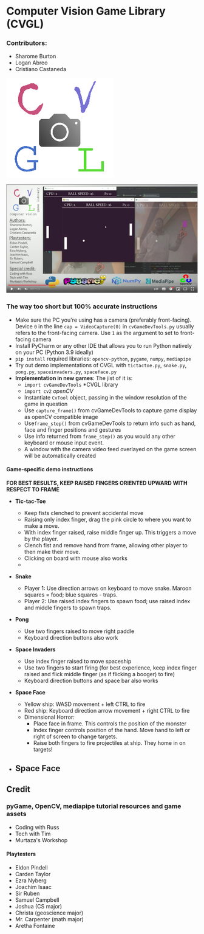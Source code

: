 # Computer Vision Game Library (CVGL)

### Contributors:
* Sharome Burton
* Logan Abreo
* Cristiano Castaneda

![image](/img/logo.png)


[![CVGL advert](/img/yt.jpg)](https://www.youtube.com/watch?v=8n-QzCVP2iQ)


### The way too short but 100% accurate instructions

* Make sure the PC you're using has a camera (preferably front-facing). Device `0` in the line `cap = VideoCapture(0)` in `cvGameDevTools.py` usually refers to the front-facing camera. Use `1` as the argument to set to front-facing camera
* Install PyCharm or any other IDE that allows you to run Python natively on your PC (Python 3.9 ideally)
* `pip install` required libraries: `opencv-python`, `pygame`, `numpy`, `mediapipe`
* Try out demo implementations of CVGL with `tictactoe.py`, `snake.py`, `pong.py`, `spaceinvaders.py`, `spaceface.py`
* **Implementation in new games**: The jist of it is:
  - `import cvGameDevTools` *CVGL library
  - `import cv2` *openCV*
  - Instantiate `CvTool` object, passing in the window resolution of the game in question
  - Use `capture_frame()` from cvGameDevTools to capture game display as openCV compatible image
  - Use`frame_step()` from cvGameDevTools to return info such as hand, face and finger positions and gestures
  - Use info returned from `frame_step()` as you would any other keyboard or mouse input event.
  - A window with the camera video feed overlayed on the game screen will be automatically created

#### Game-specific demo instructions

**FOR BEST RESULTS, KEEP RAISED FINGERS ORIENTED UPWARD WITH RESPECT TO FRAME**

* **Tic-tac-Toe** 
  - Keep fists clenched to prevent accidental move
  - Raising only index finger, drag the pink circle to where you want to make a move.
  - With index finger raised, raise middle finger up. This triggers a move by the player. 
  - Clench fist and remove hand from frame, allowing other player to then make their move.
  - Clicking on board with mouse also works
  - 
* **Snake** 
  - Player 1: Use direction arrows on keyboard to move snake. Maroon squares = food; blue squares - traps.
  - Player 2: Use raised index fingers to spawn food; use raised index and middle fingers to spawn traps.

* **Pong** 
  - Use two fingers raised to move right paddle
  - Keyboard direction buttons also work

* **Space Invaders**
  - Use index finger raised to move spaceship
  - Use two fingers to start firing (for best experience, keep index finger raised and flick middle finger (as if flicking a booger) to fire)
  - Keyboard direction buttons and space bar also works

* **Space Face**
  - Yellow ship: WASD movement + left CTRL to fire
  - Red ship: Keyboard direction arrow movement + right CTRL to fire
  - Dimensional Horror: 
    - Place face in frame. This controls the position of the monster
    - Index finger controls position of the hand. Move hand to left or right of screen to change targets.
    - Raise both fingers to fire projectiles at ship. They home in on targets!

* **Space Face**
  -
## Credit

### pyGame, OpenCV, mediapipe tutorial resources and game assets
- Coding with Russ
- Tech with Tim
- Murtaza's Workshop

#### Playtesters
- Eldon Pindell
- Carden Taylor
- Ezra Nyberg
- Joachim Isaac
- Sir Ruben
- Samuel Campbell
- Joshua (CS major)
- Christa (geoscience major)
- Mr. Carpenter (math major)
- Aretha Fontaine
